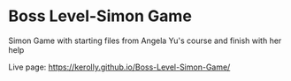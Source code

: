 # Boss Level-Simon Game
 Simon Game with starting files from Angela Yu's course and finish with her help
 
 Live page: https://kerolly.github.io/Boss-Level-Simon-Game/
